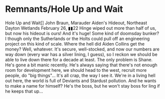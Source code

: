 # Remnants/Hole Up and Wait

Hole Up and Wait[]
John Braun, Marauder
Aiden's Hideout, Northeast Dayton Wetlands
February 26, ▮▮22
Hinge wiped out more than half of us, but now his hideout is ours!
And it's huge! Some kind of doomsday bunker? I though only the Sutherlands or the Holts could pull off an engineering project on this kind of scale. Where the hell did Aiden  Collins get the money? Well, whatever. It's secure, well-stocked, and now our numbers are way down (every war has a silver lining, I guess), so I reckon we should be able to live down there for a decade at least.
The only problem is Shane. He's gone a bit manic recently. He's always saying that there's not enough room for development here, we should head to the west, recruit more people, do "big things"...
It's all crap, the way I see it. We're in a living hell out here, the world is full of Deviants and Stardust pollution. And he wants to make a name for himself? He's the boss, but he won't stay boss for ling if he keeps that up...
